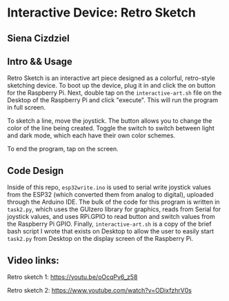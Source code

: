 # Interactive Device: Retro Sketch
## Siena Cizdziel

## Intro && Usage
Retro Sketch is an interactive art piece designed as a colorful, retro-style sketching device. To boot up the device, plug it in and click the on button for the Raspberry Pi. Next, double tap on the `interactive-art.sh` file on the Desktop of the Raspberry Pi and click "execute". This will run the program in full screen. 

To sketch a line, move the joystick. The button allows you to change the color of the line being created. Toggle the switch to switch between light and dark mode, which each have their own color schemes. 

To end the program, tap on the screen.

## Code Design
Inside of this repo, `esp32write.ino` is used to serial write joystick values from the ESP32 (which converted them from analog to digital), uploaded through the Arduino IDE. The bulk of the code for this program is written in `task2.py`, which uses the GUIzero library for graphics, reads from Serial for joystick values, and uses RPi.GPIO to read button and switch values from the Raspberry Pi GPIO. Finally, `interactive-art.sh` is a copy of the brief bash script I wrote that exists on Desktop to allow the user to easily start `task2.py` from Desktop on the display screen of the Raspberry Pi. 

## Video links:
Retro sketch 1: https://youtu.be/oOcqPv6_z58 

Retro sketch 2: https://www.youtube.com/watch?v=ODixfzhrV0s
